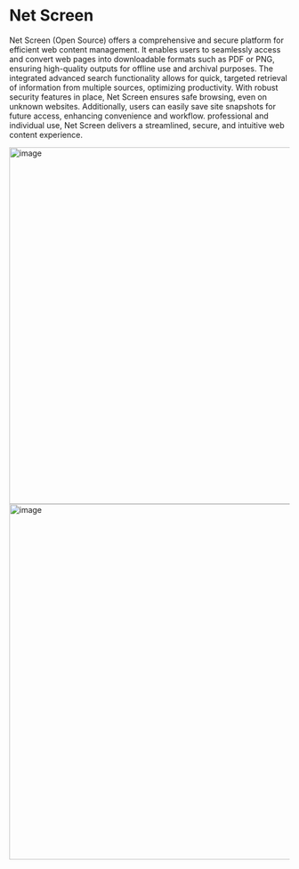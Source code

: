 # Net Screen

Net Screen (Open Source) offers a comprehensive and secure platform for efficient web content management. It enables users to seamlessly access and convert web pages into downloadable formats such as PDF or PNG, ensuring high-quality outputs for offline use and archival purposes. The integrated advanced search functionality allows for quick, targeted retrieval of information from multiple sources, optimizing productivity. With robust security features in place, Net Screen ensures safe browsing, even on unknown websites. Additionally, users can easily save site snapshots for future access, enhancing convenience and workflow. professional and individual use, Net Screen delivers a streamlined, secure, and intuitive web content experience.

<img width="1366" height="641" alt="image" src="https://github.com/user-attachments/assets/91a2d41e-fdfb-43a4-b095-2d68c35a8479" />
<img width="1366" height="639" alt="image" src="https://github.com/user-attachments/assets/6074d4fb-6df5-4485-91a0-3d516119d075" />
